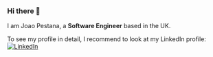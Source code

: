 ### Hi there 👋

I am Joao Pestana, a **Software Engineer** based in the UK.

To see my profile in detail, I recommend to look at my LinkedIn profile:
[![LinkedIn](https://img.shields.io/badge/-LinkedIn-blue?style=flat&logo=linkedin&logoColor=white)](https://www.linkedin.com/in/guipes/)


